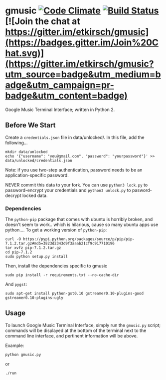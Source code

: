 # gmusic [![Code Climate](https://codeclimate.com/github/etkirsch/gmusic/badges/gpa.svg)](https://codeclimate.com/github/etkirsch/gmusic) [![Build Status](https://travis-ci.org/etkirsch/gmusic.svg)](https://travis-ci.org/etkirsch/gmusic) [![Join the chat at https://gitter.im/etkirsch/gmusic](https://badges.gitter.im/Join%20Chat.svg)](https://gitter.im/etkirsch/gmusic?utm_source=badge&utm_medium=badge&utm_campaign=pr-badge&utm_content=badge)

Google Music Terminal Interface; written in Python 2.

## Before We Start
Create a `credentials.json` file in data/unlocked/. In this file, add the following...

```
mkdir data/unlocked
echo '{"username": "you@gmail.com", "password": "yourpassword"}' >> data/unlocked/credentials.json
```
Note: if you use two-step authentication, password needs to be an application-specific password.

NEVER commit this data to your fork. You can use `python3 lock.py` to password-encrypt your credentials and `python3 unlock.py` to pasword-decrypt locked data.


### Dependencies

The `python-pip` package that comes with ubuntu is horribly broken, and doesn't seem to work.. which is hilarious, cause so many ubuntu apps use python....
To get a working version of `python-pip`:
```
curl -O https://pypi.python.org/packages/source/p/pip/pip-7.1.2.tar.gz#md5=3823d2343d9f3aaab21cf9c917710196
tar xvfz pip-7.1.2.tar.gz
cd pip-7.1.2
sudo python setup.py install
```

Then, install the dependencies specific to gmusic

```
sudo pip install -r requirements.txt --no-cache-dir
```

And `pygst`:

```
sudo apt-get install python-gst0.10 gstreamer0.10-plugins-good gstreamer0.10-plugins-ugly
```



## Usage
To launch Google Music Terminal Interface, simply run the `gmusic.py` script; commands will be displayed at the bottom of the terminal next to the command line interface, and pertinent information will be above.

Example:
```
python gmusic.py
```

or

```
./run
```

